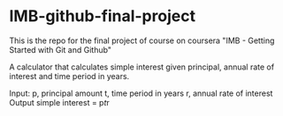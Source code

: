# IMB-github-final-project
This is the repo for the final project of course on coursera "IMB - Getting Started with Git and Github"


A calculator that calculates simple interest given principal, annual rate of interest and time period in years.

Input:
   p, principal amount
   t, time period in years
   r, annual rate of interest
Output
   simple interest = p*t*r
